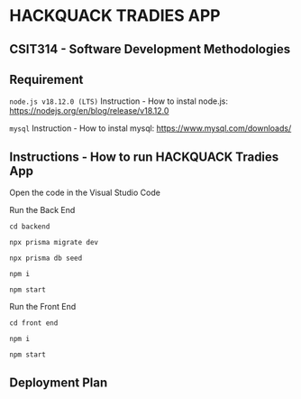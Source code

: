 # HACKQUACK TRADIES APP
## CSIT314 - Software Development Methodologies

## Requirement

```node.js v18.12.0 (LTS)```
Instruction - How to instal node.js: https://nodejs.org/en/blog/release/v18.12.0

```mysql```
Instruction - How to instal mysql: https://www.mysql.com/downloads/

## Instructions - How to run HACKQUACK Tradies App

Open the code in the Visual Studio Code

Run the Back End

```
cd backend
```

```
npx prisma migrate dev
```

```
npx prisma db seed
```

```
npm i
```

```
npm start
```

Run the Front End

```
cd front end
```

```
npm i
```

```
npm start
```

## Deployment Plan
